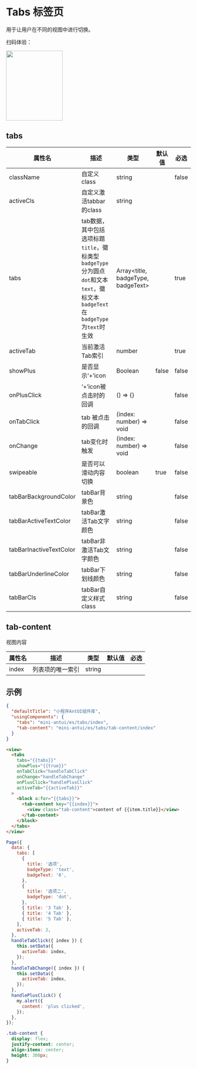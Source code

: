 # Tabs 标签页

用于让用户在不同的视图中进行切换。

扫码体验：

<img src="https://gw.alipayobjects.com/zos/rmsportal/QrAcpDwscNMUBvtQtVEm.jpeg" width="154" height="190" />

## tabs

| 属性名 | 描述 | 类型 | 默认值 | 必选 |
|----|----|----|----|----|
| className | 自定义class | string | | false |
| activeCls | 自定义激活tabbar的class | string | | |
| tabs | tab数据，其中包括选项标题`title`，徽标类型`badgeType`分为圆点`dot`和文本`text`，徽标文本`badgeText`在`badgeType`为`text`时生效 | Array<title, badgeType, badgeText> |  | true |
| activeTab | 当前激活Tab索引	| number |  | true |
| showPlus | 是否显示‘+’icon | Boolean | false | false |
| onPlusClick | ‘+’icon被点击时的回调 | () => {} |  | false |
| onTabClick | tab 被点击的回调 | (index: number) => void | | false |
| onChange | tab变化时触发 | (index: number) => void | | false |
| swipeable | 是否可以滑动内容切换 | boolean | true | false |
| tabBarBackgroundColor | tabBar背景色	| string | | false |
| tabBarActiveTextColor | tabBar激活Tab文字颜色	| string | | false |
| tabBarInactiveTextColor | tabBar非激活Tab文字颜色 | string | | false |
| tabBarUnderlineColor | tabBar下划线颜色 | string | | false |
| tabBarCls | tabBar自定义样式class | string | | false |


## tab-content

视图内容

| 属性名 | 描述 | 类型 | 默认值 | 必选 |
|----|----|----|----|----|
| index | 列表项的唯一索引 | string | | | |

## 示例

```json
{
  "defaultTitle": "小程序AntUI组件库",
  "usingComponents": {
    "tabs": "mini-antui/es/tabs/index",
    "tab-content": "mini-antui/es/tabs/tab-content/index"
  }
}
```

```html
<view>
  <tabs
    tabs="{{tabs}}"
    showPlus="{{true}}"
    onTabClick="handleTabClick"
    onChange="handleTabChange"
    onPlusClick="handlePlusClick"
    activeTab="{{activeTab}}"
  >
    <block a:for="{{tabs}}">
      <tab-content key="{{index}}">
        <view class="tab-content">content of {{item.title}}</view>
      </tab-content>
    </block>
  </tabs>
</view>
```

```javascript
Page({
  data: {
    tabs: [
      {
        title: '选项',
        badgeType: 'text',
        badgeText: '6',
      },
      {
        title: '选项二',
        badgeType: 'dot',
      },
      { title: '3 Tab' },
      { title: '4 Tab' },
      { title: '5 Tab' },
    ],
    activeTab: 2,
  },
  handleTabClick({ index }) {
    this.setData({
      activeTab: index,
    });
  },
  handleTabChange({ index }) {
    this.setData({
      activeTab: index,
    });
  },
  handlePlusClick() {
    my.alert({
      content: 'plus clicked',
    });
  },
});
```

```css
.tab-content {
  display: flex;
  justify-content: center;
  align-items: center;
  height: 300px;
}
```